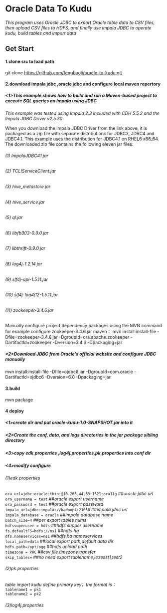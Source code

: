 Oracle Data To Kudu
==================
*This program uses Oracle JDBC to export Oracle table data to CSV files, then upload CSV files to HDFS, and finally use impala JDBC to operate kudu, build tables and import data*

Get Start
-----------------------------
#### 1.clone src to load path 
git clone  https://github.com/fengbaoli/oracle-to-kudu.git
#### 2.download impala jdbc ,oracle jdbc and configure local maven repertory
##### <1>This example shows how to build and run a Maven-based project to execute SQL queries on Impala using JDBC #####
*This example was tested using Impala 2.3 included with CDH 5.5.2 and the Impala JDBC Driver v2.5.30*

When you download the Impala JDBC Driver from the link above, it is packaged as a zip file with separate distributions for JDBC3, JDBC4
and JDBC4.1. This example uses the distribution for JDBC4.1 on RHEL6 x86_64. The downloaded zip file contains the following eleven jar files:
###### (1)  ImpalaJDBC41.jar 
###### (2)  TCLIServiceClient.jar 
###### (3)  hive_metastore.jar 
###### (4)  hive_service.jar 
###### (5)  ql.jar 
###### (6)  libfb303-0.9.0.jar 
###### (7)  libthrift-0.9.0.jar 
###### (8)  log4j-1.2.14.jar 
###### (9)  slf4j-api-1.5.11.jar 
###### (10) slf4j-log4j12-1.5.11.jar 
###### (11) zookeeper-3.4.6.jar 

Manually configure project dependency packages using the MVN command
for example configure zookeeper-3.4.6.jar maven：
mvn install:install-file -Dfile=zookeeper-3.4.6.jar -DgroupId=ora.apache.zookeeper -DartifactId=zookeeper -Dversion=3.4.6  -Dpackaging=jar
##### <2>Download JDBC from Oracle's official website and configure JDBC manually
mvn install:install-file -Dfile=ojdbc6.jar -DgroupId=com.oracle -DartifactId=ojdbc6 -Dversion=6.0  -Dpackaging=jar 
#### 3.build
mvn package

#### 4 deploy
##### <1>create dir and put oracle-kudu-1.0-SNAPSHOT.jar into it 
##### <2>Create the conf, data, and logs directories in the jar package sibling directory 
##### <3>copy edk.properties ,log4j.properties,pk.properties into conf dir 
##### <4>modify configure 
###### (1)edk.properties
`ora_url=jdbc:oracle:thin:@10.205.44.53:1521:ora11g`            ##*oracle jdbc url*<br />
`ora_username = test`            ##*oracle export username* <br />
`ora_password = test`           ##*oracle export password* <br />
`impala_url=jdbc:impala://hadoop4:21050`             ##*impala jdnc url*<br />
`impala_database = oracle`             ##*impala database name*<br />
`batch_size=4`             ##*per export tables nums*<br />
`hdfssuperuser = hdfs`             ##*hdfs supper username*<br />
`fs.defaultFS=hdfs://ns1`             ##*hdfs ha*<br />
`dfs.nameservices=ns1`             ##*hdfs ha nameservices*<br />
`local_path=data`             ##*local export path,default data dir*<br />
`hdfs_path=/opt/ogg`             ##*hdfs unload path*<br />
`timezone = PRC`             ##*csv file timezone transfer*<br />
`skip_tables=`             ##*no need export tablename,ie:tesst1,test2*<br />
###### (2)pk.properties 
*table import kudu define primary key，the format is：*<br />
`tablename1 = pk1`<br />
`tablename2 = pk2`<br />
###### (3)log4j.properties 




